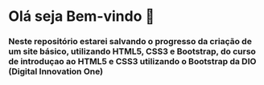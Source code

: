 # Olá seja Bem-vindo :wave:

### Neste repositório estarei salvando o progresso da criação de um site básico, utilizando HTML5, CSS3 e Bootstrap, do curso de introduçao ao HTML5 e CSS3 utilizando o Bootstrap da DIO (Digital Innovation One) 
